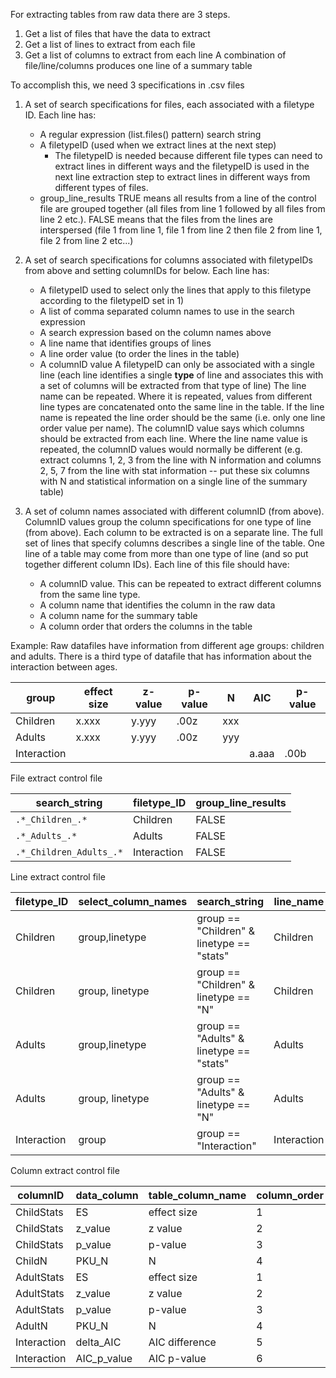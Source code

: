For extracting tables from raw data there are 3 steps.
1) Get a list of files that have the data to extract
2) Get a list of lines to extract from each file
3) Get a list of columns to extract from each line
A combination of file/line/columns produces one line of a summary table

To accomplish this, we need 3 specifications in .csv files
1) A set of search specifications for files, each associated with a filetype ID.  Each line has:
	- A regular expression (list.files() pattern) search string
	- A filetypeID (used when we extract lines at the next step)
		- The filetypeID is needed because different file types can need to extract lines in different ways and the filetypeID is used in the next line extraction step to extract lines in different ways from different types of files.
	- group_line_results TRUE means all results from a line of the control file are grouped together (all files from line 1 followed by all files from line 2 etc.).  FALSE means that the files from the lines are interspersed (file 1 from line 1, file 1 from line 2 then file 2 from line 1, file 2 from line 2 etc...)
		
2) A set of search specifications for columns associated with filetypeIDs from above and setting columnIDs for below.  Each line has:
	- A filetypeID used to select only the lines that apply to this filetype according to the filetypeID set in 1)
	- A list of comma separated column names to use in the search expression
	- A search expression based on the column names above
	- A line name that identifies groups of lines
	- A line order value (to order the lines in the table)
	- A columnID value
	A filetypeID can only be associated with a single line (each line identifies a single **type** of line and associates this with a set of columns will be extracted from that type of line)
	The line name can be repeated.  Where it is repeated, values from different line types are concatenated onto the same line in the table.
	If the line name is repeated the line order should be the same (i.e. only one line order value per name).
	The columnID value says which columns should be extracted from each line.  Where the line name value is repeated, the columnID values would normally be different (e.g. extract columns 1, 2, 3 from the line with N information and columns 2, 5, 7 from the line with stat information -- put these six columns with N and statistical information on a single line of the summary table)
	
3) A set of column names associated with different columnID (from above).  ColumnID values group the column specifications for one type of line (from above). Each column to be extracted is on a separate line.  The full set of lines that specify columns describes a single line of the table.  One line of a table may come from more than one type of line (and so put together different column IDs).  Each line of this file should have:
	- A columnID value.  This can be repeated to extract different columns from the same line type.
	- A column name that identifies the column in the raw data
	- A column name for the summary table
	- A column order that orders the columns in the table

Example:  Raw datafiles have information from different age groups: children and adults.  There is a third type of datafile that has information about the interaction between ages.


| group       | effect size | z-value | p-value | N   | AIC   | p-value |
| ----------- | ----------- | ------- | ------- | --- | ----- | ------- |
| Children    | x.xxx       | y.yyy   | .00z    | xxx |       |         |
| Adults      | x.xxx       | y.yyy   | .00z    | yyy |       |         |
| Interaction |             |         |         |     | a.aaa | .00b    |

File extract control file

| search_string           | filetype_ID | group_line_results |
| ----------------------- | ----------- | ------------------ |
| `.*_Children_.*`        | Children    | FALSE              |
| `.*_Adults_.*`          | Adults      | FALSE              |
| `.*_Children_Adults_.*` | Interaction | FALSE              |
Line extract control file

| filetype_ID | select_column_names | search_string                             | line_name   | line_order | column_ID   |
| ----------- | ------------------- | ----------------------------------------- | ----------- | ---------- | ----------- |
| Children    | group,linetype      | group == "Children" & linetype == "stats" | Children    | 1          | ChildStats  |
| Children    | group, linetype     | group == "Children" & linetype == "N"     | Children    | 1          | ChildN      |
| Adults      | group,linetype      | group == "Adults" & linetype == "stats"   | Adults      | 2          | AdultStats  |
| Adults      | group, linetype     | group == "Adults" & linetype == "N"       | Adults      | 2          | AdultN      |
| Interaction | group               | group == "Interaction"                    | Interaction | 3          | Interaction |
Column extract control file

| columnID    | data_column | table_column_name | column_order |
| ----------- | ----------- | ----------------- | ------------ |
| ChildStats  | ES          | effect size       | 1            |
| ChildStats  | z_value     | z value           | 2            |
| ChildStats  | p_value     | p-value           | 3            |
| ChildN      | PKU_N       | N                 | 4            |
| AdultStats  | ES          | effect size       | 1            |
| AdultStats  | z_value     | z value           | 2            |
| AdultStats  | p_value     | p-value           | 3            |
| AdultN      | PKU_N       | N                 | 4            |
| Interaction | delta_AIC   | AIC difference    | 5            |
| Interaction | AIC_p_value | AIC p-value       | 6            |
